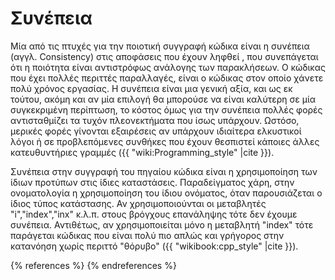 # Συνέπεια

Μία από τις πτυχές για την ποιοτική συγγραφή κώδικα είναι η συνέπεια 
(αγγλ. Consistency) στις αποφάσεις που έχουν ληφθεί , που συνεπάγεται ότι 
η ποιότητα είναι αντιστρόφως ανάλογης των παρακλήσεων. Ο κώδικας που έχει
πολλές περιττές παραλλαγές, είναι ο κώδικας στον οποίο χάνετε πολύ χρόνος
εργασίας. Η συνέπεια είναι μια γενική αξία, και ως εκ τούτου, ακόμη και αν
μία επιλογή θα μπορούσε να είναι καλύτερη σε μία συγκεκριμένη περίπτωση, το
κόστος όμως για την συνέπεια πολλές φορές αντισταθμίζει τα τυχόν
πλεονεκτήματα που ίσως υπάρχουν. Ωστόσο, μερικές φορές γίνονται εξαιρέσεις
αν υπάρχουν ιδιαίτερα ελκυστικοί λόγοι ή σε προβλεπόμενες συνθήκες που έχουν
θεσπιστεί κάποιες άλλες κατευθυντήριες γραμμές 
({{ "wiki:Programming_style" |cite }}).

Συνέπεια στην συγγραφή του πηγαίου κώδικα είναι η χρησιμοποίηση των ίδιων
προτύπων στις ίδιες καταστάσεις. Παραδείγματος χάρη, στην ονοματολογία η
χρησιμοποίηση του ίδιου ονόματος, όταν παρουσιάζεται ο ίδιος τύπος
κατάστασης. Αν χρησιμοποιούνται οι μεταβλητές "i","index","inx" κ.λ.π. 
στους βρόγχους επανάληψης τότε δεν έχουμε συνέπεια. Αντιθέτως, αν
χρησιμοποιείται μόνο η μεταβλητή "index" τότε παράγεται κώδικας που είναι
πολύ πιο απλώς και γρήγορος στην κατανόηση χωρίς περιττό "θόρυβο"
({{ "wikibook:cpp_style" |cite }}).


{% references %} {% endreferences %}

